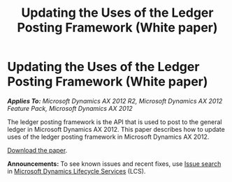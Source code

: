 ﻿---
title: Updating the Uses of the Ledger Posting Framework (White paper)
TOCTitle: Updating the Uses of the Ledger Posting Framework
ms:assetid: ae555a3e-82fd-4a14-a39d-657d657c26e4
ms:mtpsurl: https://technet.microsoft.com/en-us/library/Hh292601(v=AX.60)
ms:contentKeyID: 36655939
ms.date: 04/18/2014
mtps_version: v=AX.60
---

# Updating the Uses of the Ledger Posting Framework (White paper) 


_**Applies To:** Microsoft Dynamics AX 2012 R2, Microsoft Dynamics AX 2012 Feature Pack, Microsoft Dynamics AX 2012_

The ledger posting framework is the API that is used to post to the general ledger in Microsoft Dynamics AX 2012. This paper describes how to update uses of the ledger posting framework in Microsoft Dynamics AX 2012.

[Download the paper](http://go.microsoft.com/fwlink/?linkid=213136).

  
**Announcements:** To see known issues and recent fixes, use [Issue search](http://go.microsoft.com/fwlink/?linkid=389258) in [Microsoft Dynamics Lifecycle Services](http://go.microsoft.com/fwlink/?linkid=306505) (LCS).

